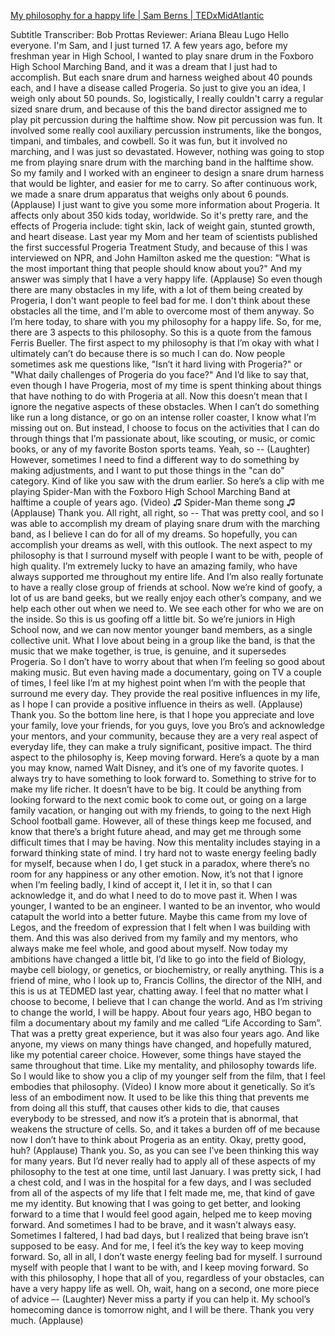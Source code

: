 [My philosophy for a happy life | Sam Berns | TEDxMidAtlantic](https://www.youtube.com/watch?v=36m1o-tM05g)

Subtitle
Transcriber: Bob Prottas Reviewer: Ariana Bleau Lugo
Hello everyone.
I'm Sam,
and I just turned 17.
A few years ago, before my freshman year in High School,
I wanted to play snare drum in the Foxboro High School Marching Band,
and it was a dream that I just had to accomplish.
But each snare drum and harness
weighed about 40 pounds each,
and I have a disease called Progeria.
So just to give you an idea, I weigh only about 50 pounds.
So, logistically, I really couldn't carry a regular sized snare drum,
and because of this the band director assigned me to play
pit percussion during the halftime show.
Now pit percussion was fun.
It involved some really cool auxiliary percussion instruments,
like the bongos, timpani,
and timbales, and cowbell.
So it was fun,
but it involved no marching, and I was just so devastated.
However, nothing was going to stop me
from playing snare drum with the marching band
in the halftime show.
So my family and I worked with an engineer to design
a snare drum harness
that would be lighter, and easier for me to carry.
So after continuous work, we made
a snare drum apparatus that weighs only about 6 pounds.
(Applause)
I just want to give you some more information about Progeria.
It affects only about 350 kids today, worldwide.
So it's pretty rare,
and the effects of Progeria include:
tight skin, lack of weight gain, stunted growth,
and heart disease.
Last year my Mom and her team of scientists
published the first successful Progeria Treatment Study,
and because of this I was interviewed on NPR,
and John Hamilton asked me the question:
"What is the most important thing
that people should know about you?"
And my answer was simply that
I have a very happy life.
(Applause)
So even though there are many obstacles in my life,
with a lot of them being created by Progeria,
I don't want people to feel bad for me.
I don't think about these obstacles all the time,
and I'm able to overcome most of them anyway.
So I’m here today, to share with you my philosophy for a happy life.
So, for me, there are 3 aspects to this philosophy.
So this is a quote from the famous Ferris Bueller.
The first aspect to my philosophy is that
I’m okay with what I ultimately can’t do
because there is so much I can do.
Now people sometimes ask me questions like,
"Isn’t it hard living with Progeria?" or
"What daily challenges of Progeria do you face?"
And I’d like to say that, even though I have Progeria,
most of my time is spent thinking about things
that have nothing to do with Progeria at all.
Now this doesn’t mean that I ignore the negative aspects of these obstacles.
When I can’t do something like
run a long distance, or go on an intense roller coaster,
I know what I’m missing out on.
But instead, I choose to focus on the activities
that I can do through things that I’m passionate about,
like scouting, or music, or comic books,
or any of my favorite Boston sports teams.
Yeah, so -- (Laughter)
However, sometimes I need to find a different way to do something
by making adjustments,
and I want to put those things in the "can do" category.
Kind of like you saw with the drum earlier.
So here’s a clip
with me playing Spider-Man
with the Foxboro High School Marching Band
at halftime a couple of years ago.
(Video)
♫ Spider-Man theme song ♫
(Applause)
Thank you.
All right, all right, so --
That was pretty cool,
and so I was able to accomplish my dream
of playing snare drum with the marching band,
as I believe I can do for all of my dreams.
So hopefully, you can accomplish your dreams as well, with this outlook.
The next aspect to my philosophy is
that I surround myself with people I want to be with,
people of high quality.
I’m extremely lucky to have an amazing family,
who have always supported me throughout my entire life.
And I’m also really fortunate to have
a really close group of friends at school.
Now we’re kind of goofy, a lot of us are band geeks,
but we really enjoy each other’s company,
and we help each other out when we need to.
We see each other for who we are on the inside.
So this is us goofing off a little bit.
So we’re juniors in High School now,
and we can now mentor younger band members,
as a single collective unit.
What I love about being in a group like the band,
is that the music that we make together,
is true, is genuine, and it supersedes Progeria.
So I don’t have to worry about that
when I’m feeling so good about making music.
But even having made a documentary,
going on TV a couple of times,
I feel like I’m at my highest point
when I’m with the people that surround me every day.
They provide the real positive influences in my life,
as I hope I can provide a positive influence in theirs as well.
(Applause)
Thank you.
So the bottom line here,
is that I hope you appreciate and love your family,
love your friends, for you guys, love you Bro’s
and acknowledge your mentors,
and your community,
because they are a very real aspect of everyday life,
they can make a truly significant, positive impact.
The third aspect to the philosophy is,
Keep moving forward.
Here’s a quote by a man you may know, named Walt Disney,
and it’s one of my favorite quotes.
I always try to have something to look forward to.
Something to strive for to make my life richer.
It doesn’t have to be big.
It could be anything from
looking forward to the next comic book to come out,
or going on a large family vacation,
or hanging out with my friends,
to going to the next High School football game.
However, all of these things keep me focused,
and know that there’s a bright future ahead,
and may get me through some difficult times that I may be having.
Now this mentality includes staying in a forward thinking state of mind.
I try hard not to waste energy feeling badly for myself,
because when I do, I get stuck in a paradox,
where there’s no room for any happiness or any other emotion.
Now, it’s not that I ignore when I’m feeling badly,
I kind of accept it,
I let it in, so that I can acknowledge it,
and do what I need to do to move past it.
When I was younger, I wanted to be an engineer.
I wanted to be an inventor,
who would catapult the world into a better future.
Maybe this came from my love of Legos,
and the freedom of expression that I felt
when I was building with them.
And this was also derived from my family and my mentors,
who always make me feel whole, and good about myself.
Now today my ambitions have changed a little bit,
I’d like to go into the field of Biology,
maybe cell biology, or genetics,
or biochemistry, or really anything.
This is a friend of mine, who I look up to,
Francis Collins, the director of the NIH,
and this is us at TEDMED last year, chatting away.
I feel that no matter what I choose to become,
I believe that I can change the world.
And as I’m striving to change the world, I will be happy.
About four years ago,
HBO began to film a documentary
about my family and me called “Life According to Sam”.
That was a pretty great experience, but it was also four years ago.
And like anyone, my views on many things have changed,
and hopefully matured, like my potential career choice.
However, some things have stayed the same throughout that time.
Like my mentality, and philosophy towards life.
So I would like to show you
a clip of my younger self from the film,
that I feel embodies that philosophy.
(Video)
I know more about it genetically.
So it’s less of an embodiment now.
It used to be like
this thing that prevents me from doing all this stuff,
that causes other kids to die,
that causes everybody to be stressed,
and now it’s a protein that is abnormal,
that weakens the structure of cells.
So,
and it takes a burden off of me because now
I don’t have to think about
Progeria as an entity.
Okay, pretty good, huh?
(Applause)
Thank you.
So, as you can see I’ve been thinking this way for many years.
But I’d never really had to apply all of these aspects of my philosophy
to the test at one time, until last January.
I was pretty sick, I had a chest cold, and I was in the hospital for a few days,
and I was secluded from all of the aspects of my life that I felt
made me, me,
that kind of gave me my identity.
But knowing that I was going to get better,
and looking forward to a time that I would feel good again,
helped me to keep moving forward.
And sometimes I had to be brave,
and it wasn’t always easy.
Sometimes I faltered,
I had bad days,
but I realized that being brave isn’t supposed to be easy.
And for me, I feel it’s the key way to keep moving forward.
So, all in all,
I don’t waste energy feeling bad for myself.
I surround myself with people that I want to be with,
and I keep moving forward.
So with this philosophy, I hope that all of you,
regardless of your obstacles,
can have a very happy life as well.
Oh, wait, hang on a second,
one more piece of advice –-
(Laughter)
Never miss a party if you can help it.
My school’s homecoming dance is tomorrow night,
and I will be there.
Thank you very much.
(Applause)
